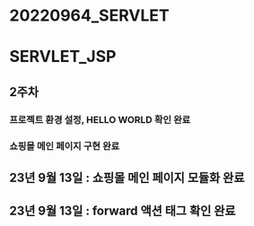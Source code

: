 # 20220964_SERVLET
# SERVLET_JSP
## 2주차
### 프로젝트 환경 설정, HELLO WORLD 확인 완료 
### 쇼핑몰 메인 페이지 구현 완료


## 23년 9월 13일 : 쇼핑몰 메인 페이지 모듈화 완료
## 23년 9월 13일 : forward 액션 태그 확인 완료
